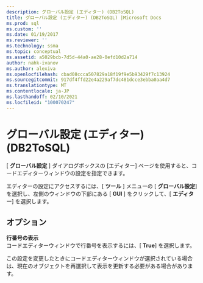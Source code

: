 ```yaml
---
description: グローバル設定 (エディター) (DB2ToSQL)
title: グローバル設定 (エディター) (DB2ToSQL) |Microsoft Docs
ms.prod: sql
ms.custom: ''
ms.date: 01/19/2017
ms.reviewer: ''
ms.technology: ssma
ms.topic: conceptual
ms.assetid: a5029bcb-7d5d-44a0-ae28-0efd10d2a714
author: nahk-ivanov
ms.author: alexiva
ms.openlocfilehash: cbad08ccca507829a18f19f9e5b93429f7c13924
ms.sourcegitcommit: 917df4ffd22e4a229af7dc481dcce3ebba0aa4d7
ms.translationtype: MT
ms.contentlocale: ja-JP
ms.lasthandoff: 02/10/2021
ms.locfileid: "100070247"
---
```

# <a name="global-settings-editor-db2tosql"></a>グローバル設定 (エディター) (DB2ToSQL)
[ **グローバル設定** ] ダイアログボックスの [エディター] ページを使用すると、コードエディターウィンドウの設定を指定できます。  
  
エディターの設定にアクセスするには、[ **ツール** ] メニューの [ **グローバル設定**] を選択し、左側のウィンドウの下部にある [ **GUI** ] をクリックして、[ **エディター**] を選択します。  
  
## <a name="options"></a>オプション  
**行番号の表示**  
コードエディターウィンドウで行番号を表示するには、[ **True**] を選択します。  
  
この設定を変更したときにコードエディターウィンドウが選択されている場合は、現在のオブジェクトを再選択して表示を更新する必要がある場合があります。  
  
